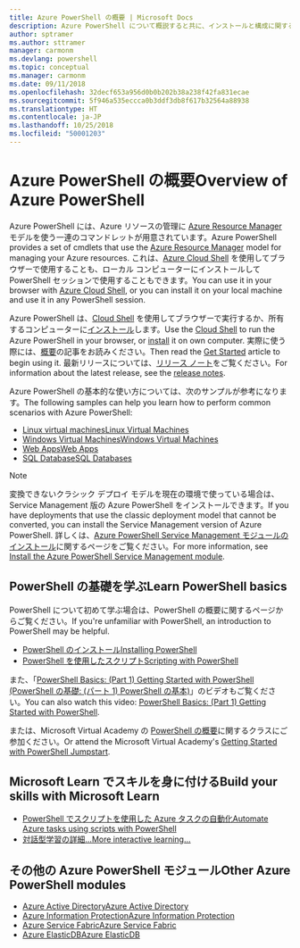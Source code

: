 ```yaml
---
title: Azure PowerShell の概要 | Microsoft Docs
description: Azure PowerShell について概説すると共に、インストールと構成に関するページへのリンクを紹介します。
author: sptramer
ms.author: sttramer
manager: carmonm
ms.devlang: powershell
ms.topic: conceptual
ms.manager: carmonm
ms.date: 09/11/2018
ms.openlocfilehash: 32decf653a956d0b0b202b38a238f42fa831ecae
ms.sourcegitcommit: 5f946a535eccca0b3ddf3db8f617b32564a88938
ms.translationtype: HT
ms.contentlocale: ja-JP
ms.lasthandoff: 10/25/2018
ms.locfileid: "50001203"
---
```

# <a name="overview-of-azure-powershell"></a><span data-ttu-id="e0c4d-103">Azure PowerShell の概要</span><span class="sxs-lookup"><span data-stu-id="e0c4d-103">Overview of Azure PowerShell</span></span>

<span data-ttu-id="e0c4d-104">Azure PowerShell には、Azure リソースの管理に [Azure Resource Manager](/azure/azure-resource-manager/resource-group-overview) モデルを使う一連のコマンドレットが用意されています。</span><span class="sxs-lookup"><span data-stu-id="e0c4d-104">Azure PowerShell provides a set of cmdlets that use the [Azure Resource Manager](/azure/azure-resource-manager/resource-group-overview) model for managing your Azure resources.</span></span> <span data-ttu-id="e0c4d-105">これは、[Azure Cloud Shell](/azure/cloud-shell/overview) を使用してブラウザーで使用することも、ローカル コンピューターにインストールして PowerShell セッションで使用することもできます。</span><span class="sxs-lookup"><span data-stu-id="e0c4d-105">You can use it in your browser with [Azure Cloud Shell](/azure/cloud-shell/overview), or you can install it on your local machine and use it in any PowerShell session.</span></span>

<span data-ttu-id="e0c4d-106">Azure PowerShell は、[Cloud Shell](/azure/cloud-shell/overview) を使用してブラウザーで実行するか、所有するコンピューターに[インストール](install-azurerm-ps.md)します。</span><span class="sxs-lookup"><span data-stu-id="e0c4d-106">Use the [Cloud Shell](/azure/cloud-shell/overview) to run the Azure PowerShell in your browser, or [install](install-azurerm-ps.md) it on own computer.</span></span> <span data-ttu-id="e0c4d-107">実際に使う際には、[概要](get-started-azureps.md)の記事をお読みください。</span><span class="sxs-lookup"><span data-stu-id="e0c4d-107">Then read the [Get Started](get-started-azureps.md) article to begin using it.</span></span> <span data-ttu-id="e0c4d-108">最新リリースについては、[リリース ノート](release-notes-azureps.md)をご覧ください。</span><span class="sxs-lookup"><span data-stu-id="e0c4d-108">For information about the latest release, see the [release notes](release-notes-azureps.md).</span></span>

<span data-ttu-id="e0c4d-109">Azure PowerShell の基本的な使い方については、次のサンプルが参考になります。</span><span class="sxs-lookup"><span data-stu-id="e0c4d-109">The following samples can help you learn how to perform common scenarios with Azure PowerShell:</span></span>

* [<span data-ttu-id="e0c4d-110">Linux virtual machines</span><span class="sxs-lookup"><span data-stu-id="e0c4d-110">Linux Virtual Machines</span></span>](/azure/virtual-machines/virtual-machines-linux-powershell-samples?toc=/powershell/azure/toc.json)
* [<span data-ttu-id="e0c4d-111">Windows Virtual Machines</span><span class="sxs-lookup"><span data-stu-id="e0c4d-111">Windows Virtual Machines</span></span>](/azure/virtual-machines/virtual-machines-windows-powershell-samples?toc=/powershell/azure/toc.json)
* [<span data-ttu-id="e0c4d-112">Web Apps</span><span class="sxs-lookup"><span data-stu-id="e0c4d-112">Web Apps</span></span>](/azure/app-service-web/app-service-powershell-samples?toc=/powershell/azure/toc.json)
* [<span data-ttu-id="e0c4d-113">SQL Database</span><span class="sxs-lookup"><span data-stu-id="e0c4d-113">SQL Databases</span></span>](/azure/sql-database/sql-database-powershell-samples?toc=/powershell/azure/toc.json)

> [!NOTE]
> <span data-ttu-id="e0c4d-114">変換できないクラシック デプロイ モデルを現在の環境で使っている場合は、Service Management 版の Azure PowerShell をインストールできます。</span><span class="sxs-lookup"><span data-stu-id="e0c4d-114">If you have deployments that use the classic deployment model that cannot be converted, you can install the Service Management version of Azure PowerShell.</span></span> <span data-ttu-id="e0c4d-115">詳しくは、[Azure PowerShell Service Management モジュールのインストール](/powershell/azure/servicemanagement/install-azure-ps)に関するページをご覧ください。</span><span class="sxs-lookup"><span data-stu-id="e0c4d-115">For more information, see [Install the Azure PowerShell Service Management module](/powershell/azure/servicemanagement/install-azure-ps).</span></span>

## <a name="learn-powershell-basics"></a><span data-ttu-id="e0c4d-116">PowerShell の基礎を学ぶ</span><span class="sxs-lookup"><span data-stu-id="e0c4d-116">Learn PowerShell basics</span></span>

<span data-ttu-id="e0c4d-117">PowerShell について初めて学ぶ場合は、PowerShell の概要に関するページからご覧ください。</span><span class="sxs-lookup"><span data-stu-id="e0c4d-117">If you're unfamiliar with PowerShell, an introduction to PowerShell may be helpful.</span></span>

* [<span data-ttu-id="e0c4d-118">PowerShell のインストール</span><span class="sxs-lookup"><span data-stu-id="e0c4d-118">Installing PowerShell</span></span>](/powershell/scripting/setup/installing-windows-powershell)
* [<span data-ttu-id="e0c4d-119">PowerShell を使用したスクリプト</span><span class="sxs-lookup"><span data-stu-id="e0c4d-119">Scripting with PowerShell</span></span>](/powershell/scripting/powershell-scripting)

<span data-ttu-id="e0c4d-120">また、「[PowerShell Basics: (Part 1) Getting Started with PowerShell (PowerShell の基礎: (パート 1) PowerShell の基本)](https://channel9.msdn.com/Blogs/Taste-of-Premier/PowerShellBasicsPart1)」のビデオもご覧ください。</span><span class="sxs-lookup"><span data-stu-id="e0c4d-120">You can also watch this video: [PowerShell Basics: (Part 1) Getting Started with PowerShell](https://channel9.msdn.com/Blogs/Taste-of-Premier/PowerShellBasicsPart1).</span></span>

<span data-ttu-id="e0c4d-121">または、Microsoft Virtual Academy の [PowerShell の概要](https://mva.microsoft.com/liveevents/powershell-jumpstart)に関するクラスにご参加ください。</span><span class="sxs-lookup"><span data-stu-id="e0c4d-121">Or attend the Microsoft Virtual Academy's [Getting Started with PowerShell Jumpstart](https://mva.microsoft.com/liveevents/powershell-jumpstart).</span></span>

## <a name="build-your-skills-with-microsoft-learn"></a><span data-ttu-id="e0c4d-122">Microsoft Learn でスキルを身に付ける</span><span class="sxs-lookup"><span data-stu-id="e0c4d-122">Build your skills with Microsoft Learn</span></span>

- [<span data-ttu-id="e0c4d-123">PowerShell でスクリプトを使用した Azure タスクの自動化</span><span class="sxs-lookup"><span data-stu-id="e0c4d-123">Automate Azure tasks using scripts with PowerShell</span></span>](/learn/modules/automate-azure-tasks-with-powershell/)
- [<span data-ttu-id="e0c4d-124">対話型学習の詳細...</span><span class="sxs-lookup"><span data-stu-id="e0c4d-124">More interactive learning...</span></span>](/learn/browse/?term=powershell)

## <a name="other-azure-powershell-modules"></a><span data-ttu-id="e0c4d-125">その他の Azure PowerShell モジュール</span><span class="sxs-lookup"><span data-stu-id="e0c4d-125">Other Azure PowerShell modules</span></span>

* [<span data-ttu-id="e0c4d-126">Azure Active Directory</span><span class="sxs-lookup"><span data-stu-id="e0c4d-126">Azure Active Directory</span></span>](/powershell/azure/active-directory/)
* [<span data-ttu-id="e0c4d-127">Azure Information Protection</span><span class="sxs-lookup"><span data-stu-id="e0c4d-127">Azure Information Protection</span></span>](/powershell/azure/aip/)
* [<span data-ttu-id="e0c4d-128">Azure Service Fabric</span><span class="sxs-lookup"><span data-stu-id="e0c4d-128">Azure Service Fabric</span></span>](/powershell/azure/service-fabric/)
* [<span data-ttu-id="e0c4d-129">Azure ElasticDB</span><span class="sxs-lookup"><span data-stu-id="e0c4d-129">Azure ElasticDB</span></span>](/powershell/azure/elasticdbjobs/)
